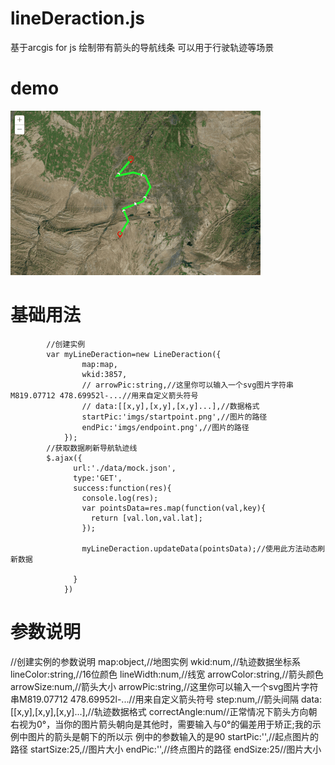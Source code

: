 # lineDeraction.js
基于arcgis for js 绘制带有箭头的导航线条 可以用于行驶轨迹等场景
# demo
![image](https://github.com/SouthernPL/lineDeraction.js/blob/master/line.gif)
# 基础用法
            //创建实例
            var myLineDeraction=new LineDeraction({
		            map:map,
		            wkid:3857,
		            // arrowPic:string,//这里你可以输入一个svg图片字符串M819.07712 478.69952l-...//用来自定义箭头符号
		            // data:[[x,y],[x,y],[x,y]...],//数据格式
		            startPic:'imgs/startpoint.png',//图片的路径
		            endPic:'imgs/endpoint.png',//图片的路径
		        });
            //获取数据刷新导航轨迹线
            $.ajax({
		          url:'./data/mock.json',
		          type:'GET',
		          success:function(res){
		            console.log(res);
		            var pointsData=res.map(function(val,key){
		              return [val.lon,val.lat];
		            });

		            myLineDeraction.updateData(pointsData);//使用此方法动态刷新数据

		          }
		        })
# 参数说明
//创建实例的参数说明
map:object,//地图实例
wkid:num,//轨迹数据坐标系
lineColor:string,//16位颜色
lineWidth:num,//线宽
arrowColor:string,//箭头颜色
arrowSize:num,//箭头大小
arrowPic:string,//这里你可以输入一个svg图片字符串M819.07712 478.69952l-...//用来自定义箭头符号
step:num,//箭头间隔
data:[[x,y],[x,y],[x,y]...],//轨迹数据格式
correctAngle:num//正常情况下箭头方向朝右视为0°，当你的图片箭头朝向是其他时，需要输入与0°的偏差用于矫正;我的示例中图片的箭头是朝下的所以示			例中的参数输入的是90
  	startPic:'',//起点图片的路径
  	startSize:25,//图片大小
  	endPic:'',//终点图片的路径
  	endSize:25//图片大小
